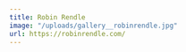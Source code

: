 ```yaml
---
title: Robin Rendle
image: "/uploads/gallery__robinrendle.jpg"
url: https://robinrendle.com/
---
```


